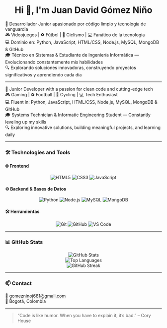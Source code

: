 <h1 align="center">Hi 👋, I'm Juan David Gómez Niño</h1>

🚀 Desarrollador Junior apasionado por código limpio y tecnología de vanguardia  
🎮 Videojuegos | ⚽ Fútbol | 🚴 Ciclismo | 💻 Fanático de la tecnología  
💻 Dominio en: Python, JavaScript, HTML/CSS, Node.js, MySQL, MongoDB & GitHub  
🎓 Técnico en Sistemas & Estudiante de Ingeniería Informática — Evolucionando constantemente mis habilidades  
🔍 Explorando soluciones innovadoras, construyendo proyectos significativos y aprendiendo cada día  

---

🚀 Junior Developer with a passion for clean code and cutting-edge tech <br>
🎮 Gaming | ⚽ Football | 🚴 Cycling | 💻 Tech Enthusiast  <br>
💻 Fluent in: Python, JavaScript, HTML/CSS, Node.js, MySQL, MongoDB & GitHub  <br>
🎓 Systems Technician & Informatic Engineering Student — Constantly leveling up my skills  <br>
🔍 Exploring innovative solutions, building meaningful projects, and learning daily  <br>

---

### 🛠️ Technologies and Tools

#### 🌐 **Frontend**
<div align="center">
  
![HTML5](https://img.shields.io/badge/-HTML5-E34F26?style=for-the-badge&logo=html5&logoColor=white)
![CSS3](https://img.shields.io/badge/-CSS3-1572B6?style=for-the-badge&logo=css3&logoColor=white)
![JavaScript](https://img.shields.io/badge/-JavaScript-F7DF1E?style=for-the-badge&logo=javascript&logoColor=black)

</div>

#### ⚙️ **Backend & Bases de Datos**
<div align="center">

![Python](https://img.shields.io/badge/-Python-3776AB?style=for-the-badge&logo=python&logoColor=white)
![Node.js](https://img.shields.io/badge/-Node.js-339933?style=for-the-badge&logo=node.js&logoColor=white)
![MySQL](https://img.shields.io/badge/-MySQL-4479A1?style=for-the-badge&logo=mysql&logoColor=white)
![MongoDB](https://img.shields.io/badge/-MongoDB-47A248?style=for-the-badge&logo=mongodb&logoColor=white)

</div>

#### 🛠️ **Herramientas**
<div align="center">

![Git](https://img.shields.io/badge/-Git-F05032?style=for-the-badge&logo=git&logoColor=white)
![GitHub](https://img.shields.io/badge/-GitHub-181717?style=for-the-badge&logo=github&logoColor=white)
![VS Code](https://img.shields.io/badge/-VSCode-007ACC?style=for-the-badge&logo=visual-studio-code&logoColor=white)

</div>

---

### 📊 GitHub Stats

<p align="center">
  <img src="https://github-readme-stats.vercel.app/api?username=juangomezn&show_icons=true&theme=radical" alt="GitHub Stats" />
  <br />
  <img src="https://github-readme-stats.vercel.app/api/top-langs/?username=juangomezn&layout=compact&theme=radical" alt="Top Languages" />
  <br />
  <img src="https://streak-stats.demolab.com?user=juangomezn&theme=radical" alt="GitHub Streak" />
</p>

---

### 📫 Contact

📧 gomezninoj681@gmail.com<br>
📍 Bogotá, Colombia  <br>

---

> “Code is like humor. When you have to explain it, it’s bad.” – Cory House
